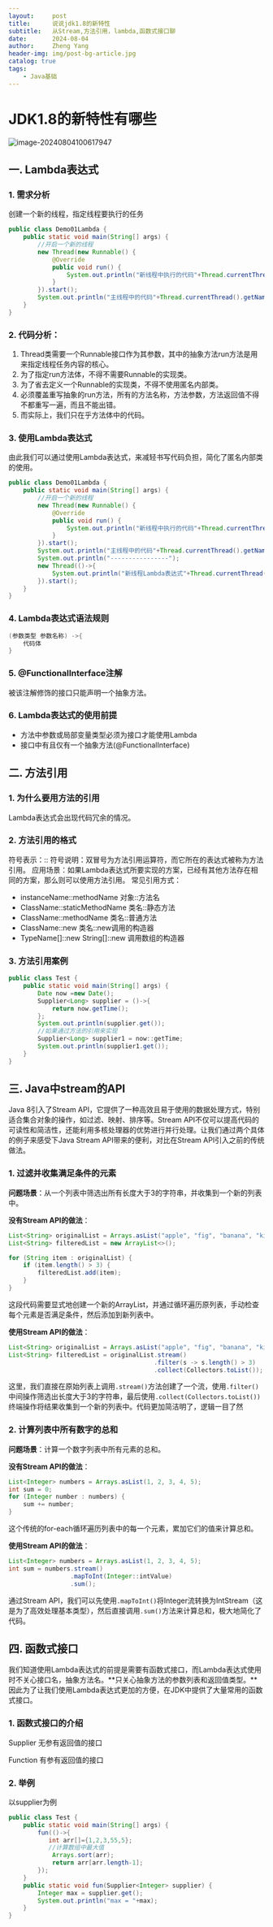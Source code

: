 ```yaml
---
layout:     post
title:      说说jdk1.8的新特性
subtitle:   从Stream,方法引用，lambda,函数式接口聊
date:       2024-08-04
author:     Zheng Yang
header-img: img/post-bg-article.jpg
catalog: true
tags:
    - Java基础
---
```

# **JDK1.8的新特性有哪些**

![image-20240804100617947](C:\Users\admin\AppData\Roaming\Typora\typora-user-images\image-20240804100617947.png)

## 一. Lambda表达式 

### 1. 需求分析 

创建一个新的线程，指定线程要执行的任务

```java
public class Demo01Lambda {
    public static void main(String[] args) {
        //开启一个新的线程
        new Thread(new Runnable() {
            @Override
            public void run() {
                System.out.println("新线程中执行的代码"+Thread.currentThread().getName());
            }
        }).start();
        System.out.println("主线程中的代码"+Thread.currentThread().getName());
    }
}
```



### 2. 代码分析： 

1. Thread类需要一个Runnable接口作为其参数，其中的抽象方法run方法是用来指定线程任务内容的核心。
2. 为了指定run方法体，不得不需要Runnable的实现类。
3. 为了省去定义一个Runnable的实现类，不得不使用匿名内部类。
4. 必须覆盖重写抽象的run方法，所有的方法名称，方法参数，方法返回值不得不都重写一遍，而且不能出错。
5. 而实际上，我们只在乎方法体中的代码。

### 3. 使用Lambda表达式 

由此我们可以通过使用Lambda表达式，来减轻书写代码负担，简化了匿名内部类的使用。

```java
public class Demo01Lambda {
    public static void main(String[] args) {
        //开启一个新的线程
        new Thread(new Runnable() {
            @Override
            public void run() {
                System.out.println("新线程中执行的代码"+Thread.currentThread().getName());
            }
        }).start();
        System.out.println("主线程中的代码"+Thread.currentThread().getName());
        System.out.println("----------------");
        new Thread(()->{
            System.out.println("新线程Lambda表达式"+Thread.currentThread().getName());
        }).start();
    }
}
```



### 4. Lambda表达式语法规则

```java
(参数类型 参数名称) ->{
	代码体
}
```

### 5. @FunctionalInterface注解

被该注解修饰的接口只能声明一个抽象方法。



### 6. Lambda表达式的使用前提

- 方法中参数或局部变量类型必须为接口才能使用Lambda
- 接口中有且仅有一个抽象方法(@FunctionalInterface)





## 二. 方法引用

### 1. 为什么要用方法的引用 

Lambda表达式会出现代码冗余的情况。

### 2. 方法引用的格式 

符号表示：::
符号说明：双冒号为方法引用运算符，而它所在的表达式被称为方法引用。
应用场景：如果Lambda表达式所要实现的方案，已经有其他方法存在相同的方案，那么则可以使用方法引用。
常见引用方式：

- instanceName::methodName		对象::方法名
- ClassName::staticMethodName	类名::静态方法
- ClassName::methodName		类名::普通方法
- ClassName::new				类名::new调用的构造器
- TypeName[]::new 				String[]::new 调用数组的构造器



### 3. 方法引用案例

```java
public class Test {
    public static void main(String[] args) {
        Date now =new Date();
        Supplier<Long> supplier = ()->{
            return now.getTime();
        };
        System.out.println(supplier.get());
        //如果通过方法的引用来实现
        Supplier<Long> supplier1 = now::getTime;
        System.out.println(supplier1.get());
    }
}
```



## 三. Java中stream的API

Java 8引入了Stream API，它提供了一种高效且易于使用的数据处理方式，特别适合集合对象的操作，如过滤、映射、排序等。Stream API不仅可以提高代码的可读性和简洁性，还能利用多核处理器的优势进行并行处理。让我们通过两个具体的例子来感受下Java Stream API带来的便利，对比在Stream API引入之前的传统做法。

### 1. 过滤并收集满足条件的元素

**问题场景**：从一个列表中筛选出所有长度大于3的字符串，并收集到一个新的列表中。

**没有Stream API的做法**：

```java
List<String> originalList = Arrays.asList("apple", "fig", "banana", "kiwi");
List<String> filteredList = new ArrayList<>();

for (String item : originalList) {
    if (item.length() > 3) {
        filteredList.add(item);
    }
}
```

这段代码需要显式地创建一个新的ArrayList，并通过循环遍历原列表，手动检查每个元素是否满足条件，然后添加到新列表中。

**使用Stream API的做法**：

```java
List<String> originalList = Arrays.asList("apple", "fig", "banana", "kiwi");
List<String> filteredList = originalList.stream()
                                        .filter(s -> s.length() > 3)
                                        .collect(Collectors.toList());
```

这里，我们直接在原始列表上调用`.stream()`方法创建了一个流，使用`.filter()`中间操作筛选出长度大于3的字符串，最后使用`.collect(Collectors.toList())`终端操作将结果收集到一个新的列表中。代码更加简洁明了，逻辑一目了然

### 2. 计算列表中所有数字的总和

**问题场景**：计算一个数字列表中所有元素的总和。

**没有Stream API的做法**：

```java
List<Integer> numbers = Arrays.asList(1, 2, 3, 4, 5);
int sum = 0;
for (Integer number : numbers) {
    sum += number;
}
```

这个传统的for-each循环遍历列表中的每一个元素，累加它们的值来计算总和。

**使用Stream API的做法**： 

```java
List<Integer> numbers = Arrays.asList(1, 2, 3, 4, 5);
int sum = numbers.stream()
                 .mapToInt(Integer::intValue)
                 .sum();
```

通过Stream API，我们可以先使用`.mapToInt()`将Integer流转换为IntStream（这是为了高效处理基本类型），然后直接调用`.sum()`方法来计算总和，极大地简化了代码。

## **四. 函数式接口**

我们知道使用Lambda表达式的前提是需要有函数式接口，而Lambda表达式使用时不关心接口名，抽象方法名。**只关心抽象方法的参数列表和返回值类型。**因此为了让我们使用Lambda表达式更加的方便，在JDK中提供了大量常用的函数式接口。

### 1. **函数式接口的介绍**

Supplier
无参有返回值的接口

Function
有参有返回值的接口

### 2. 举例

以supplier为例

```java
public class Test {
    public static void main(String[] args) {
        fun(()->{
           int arr[]={1,2,3,55,5};
           //计算数组中最大值
            Arrays.sort(arr);
            return arr[arr.length-1];
        });
    }
    public static void fun(Supplier<Integer> supplier) {
        Integer max = supplier.get();
        System.out.println("max = "+max);
    }
}
```

